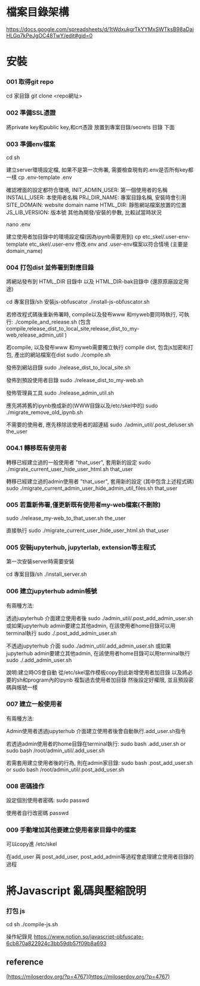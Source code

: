 # 檔案目錄架構
https://docs.google.com/spreadsheets/d/1tWdxukgrTkYYMxSWTksB98aDaiHLGq7kPeJgOC48TwY/edit#gid=0

# 安裝
### 001 取得git repo
cd 家目錄
git clone <repo網址> 

### 002 準備SSL憑證
將private key和public key,和crt憑證 放置到專案目錄/secrets 目錄 下面

### 003 準備env檔案

cd sh

建立server環境設定檔, 如果不是第一次佈署, 需要檢查現有的.env是否所有key都一樣
cp .env-template .env

確認裡面的設定都符合環境, 
INIT_ADMIN_USER: 第一個使用者的名稱
INSTALL_USER: 本使用者名稱
PRJ_DIR_NAME: 專案目錄名稱, 安裝時會引用
SITE_DOMAIN: website domain name
HTML_DIR: 靜態網站檔案放置的位置
JS_LIB_VERSION: 版本號
其他為開發/安裝的參數, 比較試當時狀況

nano .env


建立使用者加目錄中的環境設定檔(因為ipynb需要用到)
cp etc_skel/.user-env-template etc_skel/.user-env
修改.env and .user-env檔案以符合情境 (主要是domain_name)


### 004 打包dist 並佈署到對應目錄
將網站發布到 HTML_DIR 目錄中
以及 HTML_DIR-bak目錄中 (還原原廠設定用途)

cd 專案目錄/sh 
安裝js-obfuscator
./install-js-obfuscator.sh

若修改程式碼後重新佈署時, compile以及發布www 和myweb要同時執行, 可執行:
./compile_and_release.sh 
(包含 compile,release_dist_to_local_site,release_dist_to_my-web,release_admin_util )


若compile, 以及發布www 和myweb需要獨立執行
compile dist, 包含js加密和打包, 產出的網站檔案在dist
sudo ./compile.sh

發佈到網站目錄
sudo ./release_dist_to_local_site.sh

發佈到預設使用者目錄
sudo ./release_dist_to_my-web.sh

發佈管理員工具
sudo ./release_admin_util.sh

應先將將舊的ipynb換成新的(WWW目錄以及/etc/skel中的)
sudo ./migrate_remove_old_ipynb.sh


不需要的使用者, 應先移除該使用者的超連結
sudo ./admin_util/.post_deluser.sh the_user

### 004.1 轉移既有使用者

轉移已經建立過的一般使用者 "that_user", 套用新的設定
sudo ./migrate_current_user_hide_user_html.sh that_user

轉移已經建立過的admin使用者 "that_user", 套用新的設定 (其中包含上述程式碼)
sudo ./migrate_current_admin_user_hide_admin_util_files.sh that_user


### 005 若重新佈署,僅更新既有使用者my-web檔案(不刪除)
sudo ./release_my-web_to_that_user.sh the_user

直接執行
sudo ./migrate_current_user_hide_user_html.sh that_user



### 005 安裝jupyterhub, jupyterlab, extension等主程式
第一次安裝server時需要安裝

cd 專案目錄/sh 
./install_server.sh

### 006 建立jupyterhub admin帳號
有兩種方法:

透過jupyterhub 介面建立使用者後
sudo ./admin_util/.post_add_admin_user.sh <username>
或如果jupyterhub admin要建立其他admin, 在該使用者home目錄可以用terminal執行
sudo ./.post_add_admin_user.sh <username>

不透過jupyterhub 介面
sudo ./admin_util/.add_admin_user.sh <username>
或如果jupyterhub admin要建立其他admin, 在該使用者home目錄可以用terminal執行
sudo ./.add_admin_user.sh <username>


說明:建立時OS會自動 從/etc/skel當作模板copy到此新增使用者加目錄
以及將必要的sh和program內的ipynb 複製過去使用者加目錄
然後設定好權限, 並且預設密碼與帳號一樣



### 007 建立一般使用者
有兩種方法:

Admin使用者透過jupyterhub 介面建立使用者後會自動執行.add_user.sh指令

若透過admin使用者的home目錄在terminal執行:
sudo bash .add_user.sh <username>
or
sudo bash /root/admin_util/.add_user.sh <username>

若需套用建立使用者後的行為, 則在admin家目錄:
sudo bash .post_add_user.sh <username>
or
sudo bash /root/admin_util/.post_add_user.sh <username>


### 008 密碼操作
設定個別使用者密碼:
sudo passwd <username>

使用者自行改密碼
passwd <username>

### 009 手動增加其他要建立使用者家目錄中的檔案
可以copy進 /etc/skel

在add_user 與 post_add_user, post_add_admin等過程會處理建立使用者目錄的過程

# 將Javascript 亂碼與壓縮說明
### 打包 js 
cd sh 
./compile-js.sh

操作紀錄見
https://www.notion.so/javascript-obfuscate-6cb870a822924c3bb59db57f09b8a693


## reference 
[https://miloserdov.org/?p=4767](https://miloserdov.org/?p=4767)

